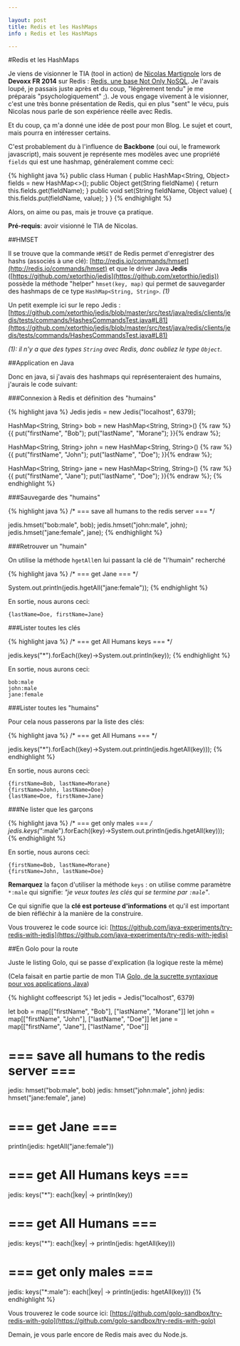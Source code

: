 ```yaml
---

layout: post
title: Redis et les HashMaps
info : Redis et les HashMaps

---
```


#Redis et les HashMaps

Je viens de visionner le TIA (tool in action) de [Nicolas Martignole](https://twitter.com/nmartignole) lors de **Devoxx FR 2014** sur Redis : [Redis, une base Not Only NoSQL](http://parleys.com/play/535e4ed8e4b03397a8eee8d4/chapter0/about). Je l'avais loupé, je passais juste après et du coup, "légèrement tendu" je me préparais "psychologiquement" ;). Je vous engage vivement à le visionner, c'est une très bonne présentation de Redis, qui en plus "sent" le vécu, puis Nicolas nous parle de son expérience réelle avec Redis.

Et du coup, ça m'a donné une idée de post pour mon Blog. Le sujet et court, mais pourra en intéresser certains.

C'est probablement du à l'influence de **Backbone** (oui oui, le framework javascript), mais souvent je représente mes modèles avec une propriété `fields` qui est une hashmap, généralement comme ceci:

{% highlight java %}
public class Human {
  public HashMap<String, Object> fields = new HashMap<>();
  public Object get(String fieldName) { return this.fields.get(fieldName); }
  public void set(String fieldName, Object value) { this.fields.put(fieldName, value); }
}
{% endhighlight %}

Alors, on aime ou pas, mais je trouve ça pratique.

**Pré-requis**: avoir visionné le TIA de Nicolas.

##HMSET

Il se trouve que la commande `HMSET` de Redis permet d'enregistrer des hashs (associés à une clé): [http://redis.io/commands/hmset](http://redis.io/commands/hmset) et que le driver Java **Jedis** ([https://github.com/xetorthio/jedis](https://github.com/xetorthio/jedis)) possède la méthode "helper" `hmset(key, map)` qui permet de sauvegarder des hashmaps de ce type `HashMap<String, String>`. *(1)*

Un petit exemple ici sur le repo Jedis : [https://github.com/xetorthio/jedis/blob/master/src/test/java/redis/clients/jedis/tests/commands/HashesCommandsTest.java#L81](https://github.com/xetorthio/jedis/blob/master/src/test/java/redis/clients/jedis/tests/commands/HashesCommandsTest.java#L81) 

*(1): il n'y a que des types `String` avec Redis, donc oubliez le type `Object`.*

##Application en Java

Donc en java, si j'avais des hashmaps qui représenteraient des humains, j'aurais le code suivant:

###Connexion à Redis et définition des "humains"

{% highlight java %}
Jedis jedis = new Jedis("localhost", 6379);

HashMap<String, String> bob = new HashMap<String, String>() {% raw %}{{
  put("firstName", "Bob");
  put("lastName", "Morane");
}}{% endraw %};

HashMap<String, String> john = new HashMap<String, String>() {% raw %}{{
  put("firstName", "John");
  put("lastName", "Doe");
}}{% endraw %};

HashMap<String, String> jane = new HashMap<String, String>() {% raw %}{{
  put("firstName", "Jane");
  put("lastName", "Doe");
}}{% endraw %};
{% endhighlight %}

###Sauvegarde des "humains"

{% highlight java %}
/* === save all humans to the redis server === */

jedis.hmset("bob:male", bob);
jedis.hmset("john:male", john);
jedis.hmset("jane:female", jane);
{% endhighlight %}

###Retrouver un "humain"

On utilise la méthode `hgetAll`en lui passant la clé de "l'humain" recherché

{% highlight java %}
/* === get Jane === */

System.out.println(jedis.hgetAll("jane:female"));
{% endhighlight %}

En sortie, nous aurons ceci:

    {lastName=Doe, firstName=Jane}

###Lister toutes les clés

{% highlight java %}
/* === get All Humans keys === */

jedis.keys("*").forEach((key)->System.out.println(key));
{% endhighlight %}

En sortie, nous aurons ceci:

    bob:male
    john:male
    jane:female

###Lister toutes les "humains"

Pour cela nous passerons par la liste des clés:

{% highlight java %}
/* === get All Humans === */

jedis.keys("*").forEach((key)->System.out.println(jedis.hgetAll(key)));
{% endhighlight %}

En sortie, nous aurons ceci:

    {firstName=Bob, lastName=Morane}
    {firstName=John, lastName=Doe}
    {lastName=Doe, firstName=Jane}

###Ne lister que les garçons

{% highlight java %}
/* === get only males === */
jedis.keys("*:male").forEach((key)->System.out.println(jedis.hgetAll(key)));
{% endhighlight %}

En sortie, nous aurons ceci:

    {firstName=Bob, lastName=Morane}
    {firstName=John, lastName=Doe}

**Remarquez** la façon d'utiliser la méthode `keys` : on utilise comme paramètre `*:male` qui signifie: *"je veux toutes les clés qui se termine par `:male`"*.

Ce qui signifie que la **clé est porteuse d'informations** et qu'il est important de bien réfléchir à la manière de la construire.


Vous trouverez le code source ici: [https://github.com/java-experiments/try-redis-with-jedis](https://github.com/java-experiments/try-redis-with-jedis)

##En Golo pour la route

Juste le listing Golo, qui se passe d'explication (la logique reste la même)

(Cela faisait en partie partie de mon TIA [Golo, de la sucrette syntaxique pour vos applications Java](http://cfp.devoxx.fr/devoxxfr2014/talk/HUY-998/Golo,%20de%20la%20sucrette%20syntaxique%20pour%20vos%20applications%20Java))

{% highlight coffeescript %}
let jedis = Jedis("localhost", 6379)

let bob = map[["firstName", "Bob"], ["lastName", "Morane"]]
let john = map[["firstName", "John"], ["lastName", "Doe"]]
let jane = map[["firstName", "Jane"], ["lastName", "Doe"]]

# === save all humans to the redis server ===

jedis: hmset("bob:male", bob)
jedis: hmset("john:male", john)
jedis: hmset("jane:female", jane)

# === get Jane ===

println(jedis: hgetAll("jane:female"))

# === get All Humans keys ===

jedis: keys("*"): each(|key| -> println(key))

# === get All Humans ===

jedis: keys("*"): each(|key| -> println(jedis: hgetAll(key)))

# === get only males ===

jedis: keys("*:male"): each(|key| -> println(jedis: hgetAll(key)))
{% endhighlight %}

Vous trouverez le code source ici: [https://github.com/golo-sandbox/try-redis-with-golo](https://github.com/golo-sandbox/try-redis-with-golo)

Demain, je vous parle encore de Redis mais avec du Node.js.


